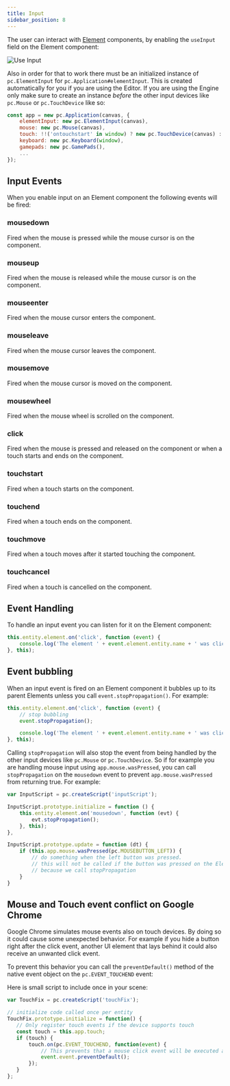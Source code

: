 ```yaml
---
title: Input
sidebar_position: 8
---
```


The user can interact with [Element][1] components, by enabling the `useInput` field on the Element component:

![Use Input](/img/user-manual/assets/fonts/use-input.png)

Also in order for that to work there must be an initialized instance of `pc.ElementInput` for `pc.Application#elementInput`. This is created automatically for you if you are using the Editor. If you are using the Engine only make sure to create an instance *before* the other input devices like `pc.Mouse` or `pc.TouchDevice` like so:

```javascript
const app = new pc.Application(canvas, {
    elementInput: new pc.ElementInput(canvas),
    mouse: new pc.Mouse(canvas),
    touch: !!('ontouchstart' in window) ? new pc.TouchDevice(canvas) : null,
    keyboard: new pc.Keyboard(window),
    gamepads: new pc.GamePads(),
    ...
});
```

## Input Events

When you enable input on an Element component the following events will be fired:

### mousedown

Fired when the mouse is pressed while the mouse cursor is on the component.

### mouseup

Fired when the mouse is released while the mouse cursor is on the component.

### mouseenter

Fired when the mouse cursor enters the component.

### mouseleave

Fired when the mouse cursor leaves the component.

### mousemove

Fired when the mouse cursor is moved on the component.

### mousewheel

Fired when the mouse wheel is scrolled on the component.

### click

Fired when the mouse is pressed and released on the component or when a touch starts and ends on the component.

### touchstart

Fired when a touch starts on the component.

### touchend

Fired when a touch ends on the component.

### touchmove

Fired when a touch moves after it started touching the component.

### touchcancel

Fired when a touch is cancelled on the component.

## Event Handling

To handle an input event you can listen for it on the Element component:

```javascript
this.entity.element.on('click', function (event) {
    console.log('The element ' + event.element.entity.name + ' was clicked.');
}, this);
```

## Event bubbling

When an input event is fired on an Element component it bubbles up to its parent Elements unless you call `event.stopPropagation()`. For example:

```javascript
this.entity.element.on('click', function (event) {
    // stop bubbling
    event.stopPropagation();

    console.log('The element ' + event.element.entity.name + ' was clicked.');
}, this);
```

Calling `stopPropagation` will also stop the event from being handled by the other input devices like `pc.Mouse` or `pc.TouchDevice`. So if for example you are handling mouse input using `app.mouse.wasPressed`, you can call `stopPropagation` on the `mousedown` event to prevent `app.mouse.wasPressed` from returning true. For example:

```javascript
var InputScript = pc.createScript('inputScript');

InputScript.prototype.initialize = function () {
    this.entity.element.on('mousedown', function (evt) {
        evt.stopPropagation();
    }, this);
},

InputScript.prototype.update = function (dt) {
    if (this.app.mouse.wasPressed(pc.MOUSEBUTTON_LEFT)) {
        // do something when the left button was pressed.
        // this will not be called if the button was pressed on the Element
        // because we call stopPropagation
    }
}
```

## Mouse and Touch event conflict on Google Chrome

Google Chrome simulates mouse events also on touch devices. By doing so it could cause some unexpected behavior. For example if you hide a button right after the click event, another UI element that lays behind it could also receive an unwanted click event.

To prevent this behavior you can call the ```preventDefault()``` method of the native event object on the ```pc.EVENT_TOUCHEND``` event:

Here is small script to include once in your scene:

 ```javascript
var TouchFix = pc.createScript('touchFix');

// initialize code called once per entity
TouchFix.prototype.initialize = function() {
    // Only register touch events if the device supports touch
    const touch = this.app.touch;
    if (touch) {
        touch.on(pc.EVENT_TOUCHEND, function(event) {
            // This prevents that a mouse click event will be executed after a touch event.
            event.event.preventDefault();
        });
    }
};
```

[1]: /user-manual/scenes/components/element/

